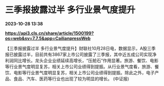 # 三季报披露过半 多行业景气度提升

**2023-10-28 13:38**

**https://api3.cls.cn/share/article/1500199?os=web&sv=7.7.5&app=CailianpressWeb**

【三季报披露过半 多行业景气度提升】财联社10月28日电，数据显示，A股三季报已披露过半，目前共有3867家上市公司披露了三季报，其中近五成公司实现净利润同比增长。龙头企业业绩延续高增长，“压舱石”作用显著。旅游、餐饮、电影等行业景气度明显复苏，相关上市公司业绩得到提振。从行业景气度看，旅游、餐饮、电影等行业景气度明显复苏，相关上市公司业绩得到提振。除此之外，电子产品、食品、汽车、医药等行业也出现了较为明显的增长。 (中证报)